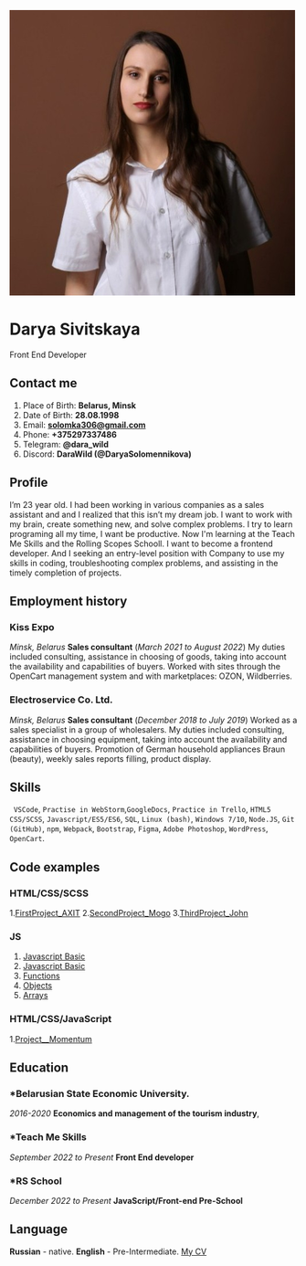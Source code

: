 ![Sivitskaya Darya](https://github.com/DaryaSolomennikova/rsschool-cv/blob/gh-pages/images/myphoto.jpeg)
# **Darya Sivitskaya**
Front End Developer
##  Contact me
1. Place of Birth: **Belarus, Minsk**
2. Date of Birth: **28.08.1998**
3. Email: **<solomka306@gmail.com>** 
4. Phone: **+375297337486** 
5. Telegram: **@dara_wild**
6. Discord: **DaraWild (@DaryaSolomennikova)**
## Profile
I’m 23 year old. I had been working in various companies as a sales assistant and and I realized that this isn’t my dream job. I want to work with my brain, create something new, and solve complex problems. I try to learn programing all my time, I want be productive. Now I'm learning at the Teach Me Skills and the Rolling Scopes Schooll. I want to become a frontend developer. And I seeking an entry-level position with Company to use my skills in coding, troubleshooting complex problems, and assisting in the timely completion of projects.
## Employment history
### Kiss Expo
_Minsk, Belarus_
**Sales consultant**
(_March 2021 to August 2022_)
My duties included consulting, assistance in choosing of goods, taking into account the availability and capabilities of buyers. Worked with sites through the OpenCart management system and with marketplaces: OZON, Wildberries. 
###  Electroservice Co. Ltd.
_Minsk, Belarus_
**Sales consultant**
(_December 2018 to July 2019_)
Worked as a sales specialist in a group of wholesalers. My duties included consulting, assistance in choosing equipment, taking into account the availability and capabilities of buyers. Promotion of German household appliances Braun (beauty), weekly sales reports filling, product display.
## Skills
` VSCode`, `Practise in WebStorm`,`GoogleDocs`, `Practice in Trello`, `HTML5` `CSS/SCSS`, `Javascript/ES5/ES6`, `SQL`, `Linux (bash)`, `Windows 7/10`, `Node.JS`, `Git (GitHub)`, `npm`, `Webpack`, `Bootstrap`, `Figma`, `Adobe Photoshop`, `WordPress`, `OpenCart`.
## Code examples
### HTML/CSS/SCSS
1.[FirstProject_AXIT](https://github.com/DaryaSolomennikova/Project_AXIT)
2.[SecondProject_Mogo](https://github.com/DaryaSolomennikova/Project_Mogo)
3.[ThirdProject_John](https://github.com/DaryaSolomennikova/Project_John)
### JS
1. [Javascript Basic](https://github.com/DaryaSolomennikova/HomeWork1)
2. [Javascript Basic](https://github.com/DaryaSolomennikova/HomeWork2)
3. [Functions](https://github.com/DaryaSolomennikova/HomeWork3)
4. [Objects](https://github.com/DaryaSolomennikova/HomeWork4)
5. [Arrays](https://github.com/DaryaSolomennikova/HomeWork5)
### HTML/CSS/JavaScript
1.[Project__Momentum](https://rolling-scopes-school.github.io/daryasolomennikova-JSFEPRESCHOOL2022Q4/momentum/) 
## Education
### *Belarusian State Economic University.
_2016-2020_
**Economics and management of the tourism industry**,
### *Teach Me Skills
_September 2022 to Present_
**Front End developer**
### *RS School
_December 2022 to Present_
**JavaScript/Front-end Pre-School**
## Language
**Russian** - native.
**English** - Pre-Intermediate.
[My CV](https://DaryaSolomennikova.github.io/rsschool-cv/cv)